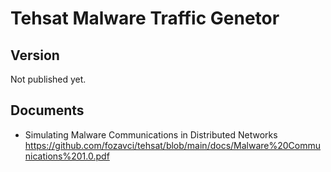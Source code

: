 # Tehsat Malware Traffic Genetor

## Version
Not published yet.

## Documents
* Simulating Malware Communications in Distributed Networks<br>https://github.com/fozavci/tehsat/blob/main/docs/Malware%20Communications%201.0.pdf

 
